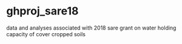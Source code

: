 # ghproj_sare18
data and analyses associated with 2018 sare grant on water holding capacity of cover cropped soils
